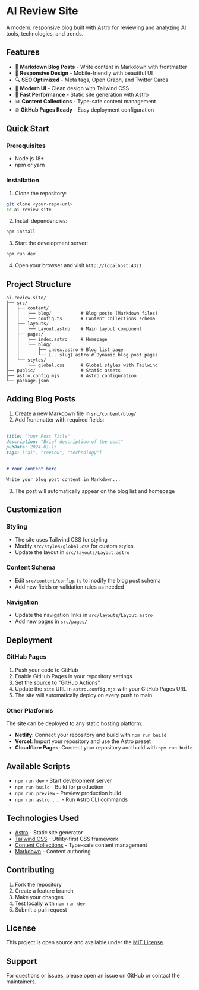 # AI Review Site

A modern, responsive blog built with Astro for reviewing and analyzing AI tools, technologies, and trends.

## Features

- 📝 **Markdown Blog Posts** - Write content in Markdown with frontmatter
- 🎨 **Responsive Design** - Mobile-friendly with beautiful UI
- 🔍 **SEO Optimized** - Meta tags, Open Graph, and Twitter Cards
- 📱 **Modern UI** - Clean design with Tailwind CSS
- 🚀 **Fast Performance** - Static site generation with Astro
- 📊 **Content Collections** - Type-safe content management
- 🌐 **GitHub Pages Ready** - Easy deployment configuration

## Quick Start

### Prerequisites

- Node.js 18+ 
- npm or yarn

### Installation

1. Clone the repository:
```bash
git clone <your-repo-url>
cd ai-review-site
```

2. Install dependencies:
```bash
npm install
```

3. Start the development server:
```bash
npm run dev
```

4. Open your browser and visit `http://localhost:4321`

## Project Structure

```
ai-review-site/
├── src/
│   ├── content/
│   │   ├── blog/           # Blog posts (Markdown files)
│   │   └── config.ts       # Content collections schema
│   ├── layouts/
│   │   └── Layout.astro    # Main layout component
│   ├── pages/
│   │   ├── index.astro     # Homepage
│   │   └── blog/
│   │       ├── index.astro # Blog list page
│   │       └── [...slug].astro # Dynamic blog post pages
│   └── styles/
│       └── global.css      # Global styles with Tailwind
├── public/                 # Static assets
├── astro.config.mjs        # Astro configuration
└── package.json
```

## Adding Blog Posts

1. Create a new Markdown file in `src/content/blog/`
2. Add frontmatter with required fields:

```markdown
---
title: "Your Post Title"
description: "Brief description of the post"
pubDate: 2024-01-15
tags: ["ai", "review", "technology"]
---

# Your content here

Write your blog post content in Markdown...
```

3. The post will automatically appear on the blog list and homepage

## Customization

### Styling
- The site uses Tailwind CSS for styling
- Modify `src/styles/global.css` for custom styles
- Update the layout in `src/layouts/Layout.astro`

### Content Schema
- Edit `src/content/config.ts` to modify the blog post schema
- Add new fields or validation rules as needed

### Navigation
- Update the navigation links in `src/layouts/Layout.astro`
- Add new pages in `src/pages/`

## Deployment

### GitHub Pages

1. Push your code to GitHub
2. Enable GitHub Pages in your repository settings
3. Set the source to "GitHub Actions"
4. Update the `site` URL in `astro.config.mjs` with your GitHub Pages URL
5. The site will automatically deploy on every push to main

### Other Platforms

The site can be deployed to any static hosting platform:

- **Netlify**: Connect your repository and build with `npm run build`
- **Vercel**: Import your repository and use the Astro preset
- **Cloudflare Pages**: Connect your repository and build with `npm run build`

## Available Scripts

- `npm run dev` - Start development server
- `npm run build` - Build for production
- `npm run preview` - Preview production build
- `npm run astro ...` - Run Astro CLI commands

## Technologies Used

- [Astro](https://astro.build/) - Static site generator
- [Tailwind CSS](https://tailwindcss.com/) - Utility-first CSS framework
- [Content Collections](https://docs.astro.build/en/guides/content-collections/) - Type-safe content management
- [Markdown](https://www.markdownguide.org/) - Content authoring

## Contributing

1. Fork the repository
2. Create a feature branch
3. Make your changes
4. Test locally with `npm run dev`
5. Submit a pull request

## License

This project is open source and available under the [MIT License](LICENSE).

## Support

For questions or issues, please open an issue on GitHub or contact the maintainers.
